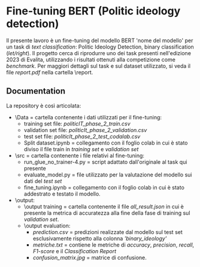 # **Fine-tuning BERT (Politic ideology detection)**
Il presente lavoro è un fine-tuning del modello BERT 'nome del modello' per un task di *text classification*: Politic Ideology Detection, binary classification \(*let/right*\). Il progetto cerca di riprodurre uno dei task presenti nell'edizione 2023 di Evalita, utilizzando i risultati ottenuti alla competizione come *benchmark*. Per maggiori dettagli sul task e sul dataset utilizzato, si veda il file *report.pdf* nella cartella \report.

## Documentation
La repository è così articolata:
- \Data = cartella contenente i dati utilizzati per il fine-tuning:
  - training set file: *politicIT_phase_2_train.csv*
  - validation set file: *politicIt_phase_2_validation.csv*
  - test set file: *politicIt_phase_2_test_codalab.csv*
  - Split dataset.ipynb = collegamento con il foglio colab in cui è stato diviso il file train in *training set* e *validation set*
- \src = cartella contenente i file relativi al fine-tuning:
  - run_glue_no_trainer-4.py = script adattato dall'originale al task qui presente
  - evaluate_model.py = file utilizzato per la valutazione del modello sui dati del *test set*
  - fine_tuning.ipynb = collegamento con il foglio colab in cui è stato addestrato e testato il modello.
- \output:
  - \output training = cartella contenente il file *all_result.json* in cui è presente la metrica di accuratezza alla fine della fase di training sul *validation set*.
  - \output evaluation:
    - *prediction.csv* = predizioni realizzate dal modello sul test set esclusivamente rispetto alla colonna *'binary_ideology'*
    - *metriche.txt* = contiene le metriche di *accuracy*, *precision*, *recall*, *F1-score* e il *Classification Report*
    - *confusion_matrix.jpg* = matrice di confusione. 
